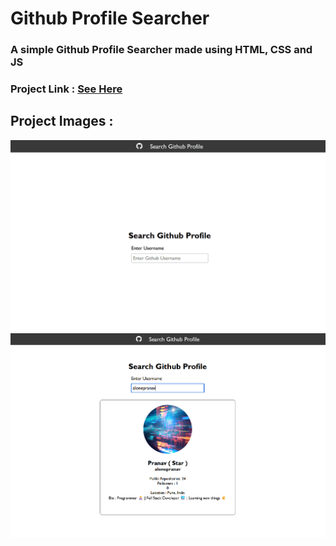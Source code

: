 # Github Profile Searcher

### A simple Github Profile Searcher made using HTML, CSS and JS

### Project Link : [See Here](https://alonepranav.github.io/Project-HTML-CSS-JS/github-profile-searcher)

## Project Images : 

<img src="./preview1.png"/>

</br>
<img src="./preview2.png"/>